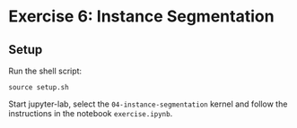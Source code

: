# Exercise 6: Instance Segmentation

## Setup

Run the shell script:

```
source setup.sh
```

Start jupyter-lab, select the `04-instance-segmentation` kernel and follow the instructions in the notebook `exercise.ipynb`. 
